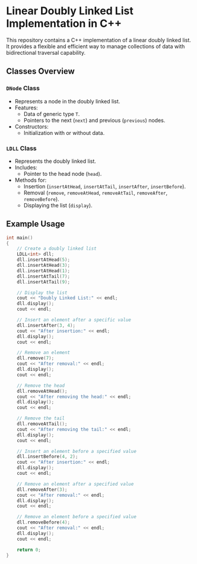 # Linear Doubly Linked List Implementation in C++

This repository contains a C++ implementation of a linear doubly linked list. It provides a flexible and efficient way to manage collections of data with bidirectional traversal capability.

## Classes Overview

### `DNode` Class

- Represents a node in the doubly linked list.
- Features:
  - Data of generic type `T`.
  - Pointers to the next (`next`) and previous (`previous`) nodes.
- Constructors:
  - Initialization with or without data.

### `LDLL` Class

- Represents the doubly linked list.
- Includes:
  - Pointer to the head node (`head`).
- Methods for:
  - Insertion (`insertAtHead`, `insertAtTail`, `insertAfter`, `insertBefore`).
  - Removal (`remove`, `removeAtHead`, `removeAtTail`, `removeAfter`, `removeBefore`).
  - Displaying the list (`display`).

## Example Usage

```cpp
int main()
{
    // Create a doubly linked list
    LDLL<int> dll;
    dll.insertAtHead(5);
    dll.insertAtHead(3);
    dll.insertAtHead(1);
    dll.insertAtTail(7);
    dll.insertAtTail(9);

    // Display the list
    cout << "Doubly Linked List:" << endl;
    dll.display();
    cout << endl;

    // Insert an element after a specific value
    dll.insertAfter(3, 4);
    cout << "After insertion:" << endl;
    dll.display();
    cout << endl;

    // Remove an element
    dll.remove(7);
    cout << "After removal:" << endl;
    dll.display();
    cout << endl;

    // Remove the head
    dll.removeAtHead();
    cout << "After removing the head:" << endl;
    dll.display();
    cout << endl;

    // Remove the tail
    dll.removeAtTail();
    cout << "After removing the tail:" << endl;
    dll.display();
    cout << endl;

    // Insert an element before a specified value
    dll.insertBefore(4, 2);
    cout << "After insertion:" << endl;
    dll.display();
    cout << endl;

    // Remove an element after a specified value
    dll.removeAfter(3);
    cout << "After removal:" << endl;
    dll.display();
    cout << endl;

    // Remove an element before a specified value
    dll.removeBefore(4);
    cout << "After removal:" << endl;
    dll.display();
    cout << endl;

    return 0;
}
